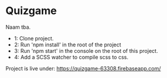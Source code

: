 # Quizgame
Naam tba.

* 1: Clone project.
* 2: Run 'npm install' in the root of the project
* 3: Run 'npm start' in the console on the root of this project.
* 4: Add a SCSS watcher to compile scss to css.

Project is live under: https://quizgame-63308.firebaseapp.com/
